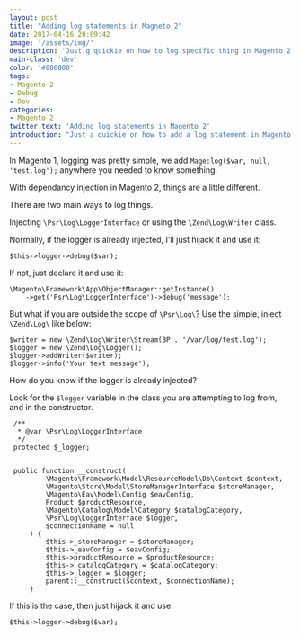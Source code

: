 ```yaml
---
layout: post
title: "Adding log statements in Magneto 2"
date: 2017-04-16 20:09:42
image: '/assets/img/'
description: 'Just q quickie on how to log specific thing in Magento 2'
main-class: 'dev'
color: '#000000'
tags:
- Magento 2
- Debug
- Dev
categories:
- Magento 2
twitter_text: 'Adding log statements in Magento 2'
introduction: "Just a quickie on how to add a log statement in Magento 2"
---
```


In Magento 1, logging was pretty simple, we add `Mage:log($var, null, 'test.log');` anywhere you needed to know something.

With dependancy injection in Magento 2, things are a little different. 

There are two main ways to log things.

Injecting `\Psr\Log\LoggerInterface` or using the `\Zend\Log\Writer` class.

Normally, if the logger is already injected, I'll just hijack it and use it:

```
$this->logger->debug($var);
```

If not, just declare it and use it:

```
\Magento\Framework\App\ObjectManager::getInstance()
    ->get('Psr\Log\LoggerInterface')->debug('message');
```

But what if you are outside the scope of `\Psr\Log\`? Use the simple, inject `\Zend\Log\` like below: 

```
$writer = new \Zend\Log\Writer\Stream(BP . '/var/log/test.log');
$logger = new \Zend\Log\Logger();
$logger->addWriter($writer);
$logger->info('Your text message');
```

How do you know if the logger is already injected?

Look for the `$logger` variable in the class you are attempting to log from, and in the constructor.

```
 /**
  * @var \Psr\Log\LoggerInterface
  */
 protected $_logger;


 public function __construct(
         \Magento\Framework\Model\ResourceModel\Db\Context $context,
         \Magento\Store\Model\StoreManagerInterface $storeManager,
         \Magento\Eav\Model\Config $eavConfig,
         Product $productResource,
         \Magento\Catalog\Model\Category $catalogCategory,
         \Psr\Log\LoggerInterface $logger,
         $connectionName = null
     ) {
         $this->_storeManager = $storeManager;
         $this->_eavConfig = $eavConfig;
         $this->productResource = $productResource;
         $this->_catalogCategory = $catalogCategory;
         $this->_logger = $logger;
         parent::__construct($context, $connectionName);
     }
```

If this is the case, then just hijack it and use: 

```
$this->logger->debug($var);
```

